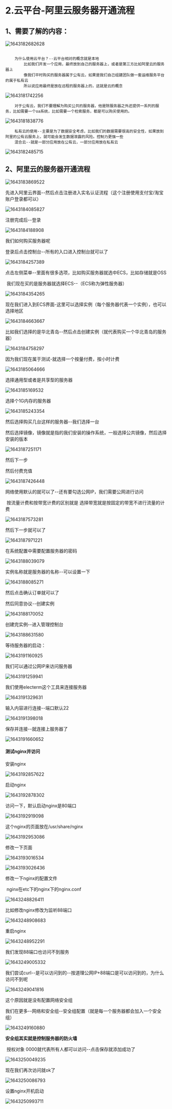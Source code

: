 # 2.云平台-阿里云服务器开通流程

## 1、需要了解的内容：

![1643182682628](../../.vuepress/public/images/1643182682628.png)



```
	
	为什么使用云平台？--云平台相对的概念就是本地
		比如我们开发一个应用，最终放到自己的服务器上，或者是第三方比如阿里云的服务器上
		像我们平时购买的服务器属于公有云，如果是我们自己组建团队做一套运维服务平台的属于私有云
		所以说应用最终是放在远程的服务器上的，这就是云的概念
```





![1643181742256](../../.vuepress/public/images/1643181742256.png)



```
	对于公有云，我们不要理解为购买公共的服务器，他是除服务器之外还提供一系列的服务，比如需要一个oa系统，比如需要一个检索服务，都是可以购买使用的。
```



![1643181838776](../../.vuepress/public/images/1643181838776.png)



```
	私有云的使用--主要是为了数据安全考虑，比如我们的数据需要很高的安全性，如果放到阿里的公有云服务上，就可能会发生数据泄露的风险。控制力更强一些
	混合云--就是一部分应用放在公有云，一部分应用放在私有云
```



![1643182485715](../../.vuepress/public/images/1643182485715.png)







## 2、阿里云的服务器开通流程



![1643183869522](../../.vuepress/public/images/1643183869522.png)





先进入阿里云界面--然后点击注册进入实名认证流程（这个注册使用支付宝/淘宝账户登录都可以）

![1643184085827](../../.vuepress/public/images/1643184085827.png)





注册完成后--登录

![1643184188908](../../.vuepress/public/images/1643184188908.png)





我们如何购买服务器呢



登录后点击控制台--所有的入口进入控制台就可以了

![1643184257389](../../.vuepress/public/images/1643184257389.png)



点击左侧菜单--里面有很多选项，比如购买服务器就选中ECS，比如存储就是OSS

​	我们现在买的是服务器就选择ECS--（ECS称为弹性服务器）

![1643184354265](../../.vuepress/public/images/1643184354265.png)

现在我们进入到ECS界面-这里可以选择实例（每个服务器代表一个实例），也可以选择地区

![1643184663667](../../.vuepress/public/images/1643184663667.png)





比如我们选择的是华北青岛--然后点击创建实例（就代表购买一个华北青岛的服务器）

![1643184758297](../../.vuepress/public/images/1643184758297.png)





因为我们现在属于测试-就选择一个按量付费，按小时计费

![1643185064666](../../.vuepress/public/images/1643185064666.png)



选择通用型或者是共享型的服务器

![1643185169532](../../.vuepress/public/images/1643185169532.png)





选择个1G内存的服务器

![1643185243354](../../.vuepress/public/images/1643185243354.png)





然后选择购买几台这样的服务器--我们选择一台

​	然后选择镜像，镜像就是指的我们安装的操作系统，一般选择公共镜像，然后选择安装的版本



![1643187251171](../../.vuepress/public/images/1643187251171.png)

然后下一步



然后付费充值

![1643187426448](../../.vuepress/public/images/1643187426448.png)





网络使用默认的就可以了--还有要勾选公网IP，我们需要公网进行访问

​	按流量计费和按带宽计费的区别就是 选择带宽就是按固定的带宽不进行流量的计费

![1643187573281](../../.vuepress/public/images/1643187573281.png)





然后下一步就可以了

![1643187971221](../../.vuepress/public/images/1643187971221.png)



在系统配置中需要配置服务器的密码

![1643188039079](../../.vuepress/public/images/1643188039079.png)





实例名称就是服务器的名称--可以设置一下

![1643188085271](../../.vuepress/public/images/1643188085271.png)



然后点击确认订单就可以了





然后同意协议--创建实例

![1643188170052](../../.vuepress/public/images/1643188170052.png)





创建完实例--进入管理控制台

![1643188631580](../../.vuepress/public/images/1643188631580.png)





等待服务器的启动：

![1643191160925](../../.vuepress/public/images/1643191160925.png)



我们可以通过公网IP来访问服务器

![1643191259941](../../.vuepress/public/images/1643191259941.png)





我们使用electerm这个工具来连接服务器

![1643191329631](../../.vuepress/public/images/1643191329631.png)







输入内容进行连接--端口默认22

![1643191398018](../../.vuepress/public/images/1643191398018.png)





保存并连接--就连接上服务器了

![1643191660652](../../.vuepress/public/images/1643191660652.png)





#### 测试nginx并访问



安装nginx

![1643192857622](../../.vuepress/public/images/1643192857622.png)



启动nginx

![1643192878302](../../.vuepress/public/images/1643192878302.png)



访问一下，默认启动nginx是80端口

![1643192919098](../../.vuepress/public/images/1643192919098.png)



这个nginx的页面放在/usr/share/nginx

![1643192953086](../../.vuepress/public/images/1643192953086.png)



修改一下页面

![1643193016534](../../.vuepress/public/images/1643193016534.png)





![1643193026436](../../.vuepress/public/images/1643193026436.png)

修改一下nginx的配置文件

​	nginx在etc下的nginx下的nginx.conf

![1643248826411](../../.vuepress/public/images/1643248826411.png)



比如修改nginx修改为监听88端口

![1643248908683](../../.vuepress/public/images/1643248908683.png)







 重启nginx

![1643248952291](../../.vuepress/public/images/1643248952291.png)





我们发现88端口也访问不到服务

![1643249005332](../../.vuepress/public/images/1643249005332.png)



我们尝试curl--是可以访问到的--按道理公网IP+88端口是可以访问到的，为什么访问不到呢

![1643249041816](../../.vuepress/public/images/1643249041816.png)





这个原因就是没有配置网络安全组

​	我们在更多--网络和安全组--安全组配置（就是每一个服务器都会加入一个安全组）

![1643249160880](../../.vuepress/public/images/1643249160880.png)





**安全组其实就是控制服务器的防火墙**

​	授权对象 0000就代表所有人都可以访问--点击保存就添加成功了

![1643250049235](../../.vuepress/public/images/1643250049235.png)





现在我们再次访问就ok了

![1643250086793](../../.vuepress/public/images/1643250086793.png)



设置nginx开机启动

![1643250993711](../../.vuepress/public/images/1643250993711.png)















































































